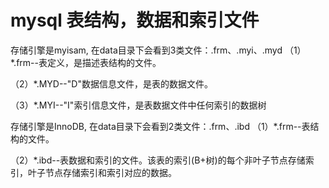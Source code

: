 # mysql 表结构，数据和索引文件
存储引擎是myisam, 在data目录下会看到3类文件：.frm、.myi、.myd 
（1）*.frm--表定义，是描述表结构的文件。

（2）*.MYD--"D"数据信息文件，是表的数据文件。

（3）*.MYI--"I"索引信息文件，是表数据文件中任何索引的数据树

 

存储引擎是InnoDB, 在data目录下会看到2类文件：.frm、.ibd
（1）*.frm--表结构的文件。

（2）*.ibd--表数据和索引的文件。该表的索引(B+树)的每个非叶子节点存储索引，叶子节点存储索引和索引对应的数据。